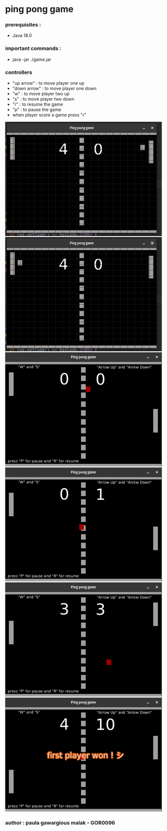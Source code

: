 # ping pong game 


### prerequisites : 

- Java 18.0

### important commands : 

- java -jar ./game.jar
 
### controllers

- "up arrow" : to move player one up 
- "down arrow" : to move player one down 
- "w" : to move player two up 
- "s" : to move player two down 
- "r" : to resume the game
- "p" : to pause the game
- when player score a game press "r"


![alt text](https://github.com/Paula2001/ping_pong_javafx/blob/master/Screenshots/first.png?raw=true)
![alt text](https://github.com/Paula2001/ping_pong_javafx/blob/master/Screenshots/second.png?raw=true)
![alt text](https://github.com/Paula2001/ping_pong_javafx/blob/master/Screenshots/third.png?raw=true)
![alt text](https://github.com/Paula2001/ping_pong_javafx/blob/master/Screenshots/forth.png?raw=true)
![alt text](https://github.com/Paula2001/ping_pong_javafx/blob/master/Screenshots/fifth.png?raw=true)
![alt text](https://github.com/Paula2001/ping_pong_javafx/blob/master/Screenshots/six.png?raw=true)
### author : paula gawargious malak - GOR0096